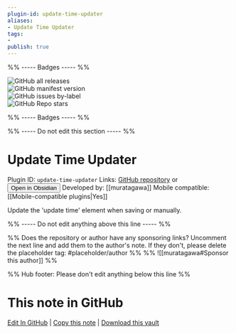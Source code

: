 ```yaml
---
plugin-id: update-time-updater
aliases:
- Update Time Updater
tags: 
- 
publish: true
---
```


%% ----- Badges ----- %%

![GitHub all releases](https://img.shields.io/github/downloads/muratagawa/update-time-updater/total?color=573E7A&logo=github&style=for-the-badge)   
![GitHub manifest version](https://img.shields.io/github/manifest-json/v/muratagawa/update-time-updater?color=573E7A&logo=github&style=for-the-badge)   
![GitHub issues by-label](https://img.shields.io/github/issues/muratagawa/update-time-updater/help%20wanted?color=573E7A&logo=github&style=for-the-badge)   
![GitHub Repo stars](https://img.shields.io/github/stars/muratagawa/update-time-updater?color=573E7A&logo=github&style=for-the-badge)

%% ----- Badges ----- %%

%% ----- Do not edit this section ----- %%

# Update Time Updater

Plugin ID: `update-time-updater`
Links: [GitHub repository](https://github.com/muratagawa/update-time-updater) or [<button id=HH>Open in Obsidian</button>](obsidian://show-plugin?id=update-time-updater)
Developed by: [[muratagawa]]
Mobile compatible: [[Mobile-compatible plugins|Yes]]

Update the 'update time' element when saving or manually.

%% ----- Do not edit anything above this line ----- %% 

%% Does the repository or author have any sponsoring links? Uncomment the next line and add them to the author's note. If they don't, please delete the placeholder tag: #placeholder/author %%
%% ![[muratagawa#Sponsor this author]] %%

%% Hub footer: Please don't edit anything below this line %%

# This note in GitHub

<span class="git-footer">[Edit In GitHub](https://github.dev/obsidian-community/obsidian-hub/blob/main/02%20-%20Community%20Expansions/02.05%20All%20Community%20Expansions/Plugins/update-time-updater.md "git-hub-edit-note") | [Copy this note](https://raw.githubusercontent.com/obsidian-community/obsidian-hub/main/02%20-%20Community%20Expansions/02.05%20All%20Community%20Expansions/Plugins/update-time-updater.md "git-hub-copy-note") | [Download this vault](https://github.com/obsidian-community/obsidian-hub/archive/refs/heads/main.zip "git-hub-download-vault") </span>
